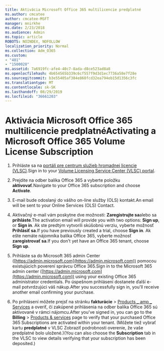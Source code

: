 ```yaml
---
title: Aktivácia Microsoft Office 365 multilicencie predplatné
ms.author: cmcatee
author: cmcatee-MSFT
manager: mnirkhe
ms.date: 2/23/2018
ms.audience: Admin
ms.topic: article
ROBOTS: NOINDEX, NOFOLLOW
localization_priority: Normal
ms.collection: Adm_O365
ms.custom:
- "481"
- "1500028"
ms.assetid: 7a6919fc-afe4-40c7-8ada-d8ce523ad8a8
ms.openlocfilehash: 4b654565b339c6cf557f9d3d1ec7736a58e7f28e
ms.sourcegitcommit: b3e55405af384e868fcd32ea794eb15d1356c3fc
ms.translationtype: MT
ms.contentlocale: sk-SK
ms.lasthandoff: 08/29/2019
ms.locfileid: "36661203"
---
```

# <a name="activating-a-microsoft-office-365-volume-license-subscription"></a><span data-ttu-id="ebe0f-102">Aktivácia Microsoft Office 365 multilicencie predplatné</span><span class="sxs-lookup"><span data-stu-id="ebe0f-102">Activating a Microsoft Office 365 Volume License Subscription</span></span>

1. <span data-ttu-id="ebe0f-103">Prihláste sa na [portáli pre centrum služieb hromadnej licencie (VLSC)](http://go.microsoft.com/fwlink/p/?LinkId=329762).</span><span class="sxs-lookup"><span data-stu-id="ebe0f-103">Sign in to your [Volume Licensing Service Center (VLSC) portal](http://go.microsoft.com/fwlink/p/?LinkId=329762).</span></span>

2. <span data-ttu-id="ebe0f-104">Prejdite na odber balíka Office 365 a vyberte položku **aktivovať**.</span><span class="sxs-lookup"><span data-stu-id="ebe0f-104">Navigate to your Office 365 subscription and choose **Activate**.</span></span>

3. <span data-ttu-id="ebe0f-105">E-mail bude odoslaný do vášho on-line služby (OLS) kontakt.</span><span class="sxs-lookup"><span data-stu-id="ebe0f-105">An email will be sent to your Online Services (OLS) Contact.</span></span>

4. <span data-ttu-id="ebe0f-106">Aktivačný e-mail vám poskytne dve možnosti: **Zaregistrujte sa**alebo sa **prihláste**.</span><span class="sxs-lookup"><span data-stu-id="ebe0f-106">The activation email will provide you with two options: **Sign up**, or **Sign in**.</span></span> <span data-ttu-id="ebe0f-107">Ak ste predtým vytvorili skúšobnú verziu, vyberte možnosť **Prihlásiť sa**.</span><span class="sxs-lookup"><span data-stu-id="ebe0f-107">If you have previously created a trial, choose **Sign in**.</span></span> <span data-ttu-id="ebe0f-108">Ak ešte nemáte nájomníka balíka Office 365, vyberte možnosť **zaregistrovať sa**.</span><span class="sxs-lookup"><span data-stu-id="ebe0f-108">If you don't yet have an Office 365 tenant, choose **Sign up**.</span></span>

5. <span data-ttu-id="ebe0f-109">Prihláste sa do Microsoft 365 admin Center ([https://admin.microsoft.com](https://admin.microsoft.com)) pomocou existujúcich poverení správcu Office 365.</span><span class="sxs-lookup"><span data-stu-id="ebe0f-109">Sign in to the Microsoft 365 admin center ([https://admin.microsoft.com](https://admin.microsoft.com)) using your existing Office 365 administrator credentials.</span></span> <span data-ttu-id="ebe0f-110">Po úspešnom prihlásení dostanete ďalší e-mail potvrdzujúci váš nákup.</span><span class="sxs-lookup"><span data-stu-id="ebe0f-110">After you successfully sign in, you'll receive another email confirming your purchase.</span></span>

6. <span data-ttu-id="ebe0f-111">Po prihlásení môžete prejsť na stránku **fakturácie** \> [Products _ amp _ Services](https://go.microsoft.com/fwlink/p/?linkid=842054) a overiť, či zakúpené prihlásenia na odber balíka Office 365 sú aktivované v rámci nájomcu.</span><span class="sxs-lookup"><span data-stu-id="ebe0f-111">After you've signed in, you can go to the **Billing** \> [Products & services](https://go.microsoft.com/fwlink/p/?linkid=842054) page to verify that your purchased Office 365 Subscriptions are activated within your tenant.</span></span> <span data-ttu-id="ebe0f-112">(Môžete tiež vybrať kartu **predplatné** v VLSC Zobraziť podrobnosti overenie, že vaše predplatné bolo uložené.)</span><span class="sxs-lookup"><span data-stu-id="ebe0f-112">(You can also choose the **Subscription** tab in the VLSC to view details verifying that your subscription has been deposited.)</span></span>